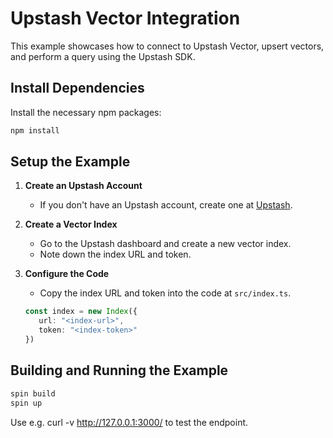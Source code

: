 # Upstash Vector Integration

This example showcases how to connect to Upstash Vector, upsert vectors, and perform a query using the Upstash SDK.

## Install Dependencies
Install the necessary npm packages:

```bash
npm install
```

## Setup the Example

1. **Create an Upstash Account**
   - If you don't have an Upstash account, create one at [Upstash](https://upstash.com/).

2. **Create a Vector Index**
   - Go to the Upstash dashboard and create a new vector index.
   - Note down the index URL and token.

3. **Configure the Code**
   - Copy the index URL and token into the code at `src/index.ts`.

    ```ts
    const index = new Index({
       url: "<index-url>",
       token: "<index-token>"
    })
    ```

## Building and Running the Example

```bash
spin build
spin up
```

Use e.g. curl -v http://127.0.0.1:3000/ to test the endpoint.